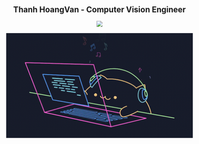 <div align="center">
<h2> Thanh HoangVan - Computer Vision Engineer</h2>
<p align="center">
<img src="https://img.shields.io/badge/Age-22-green"/>
        
</p>
</div>

![Bongo Cat](https://github.com/thanhhoangvan/thanhhoangvan/blob/884ea0fce043aa1b1c2a95ecf1e3ffe049448d1b/src/images/dark.gif)